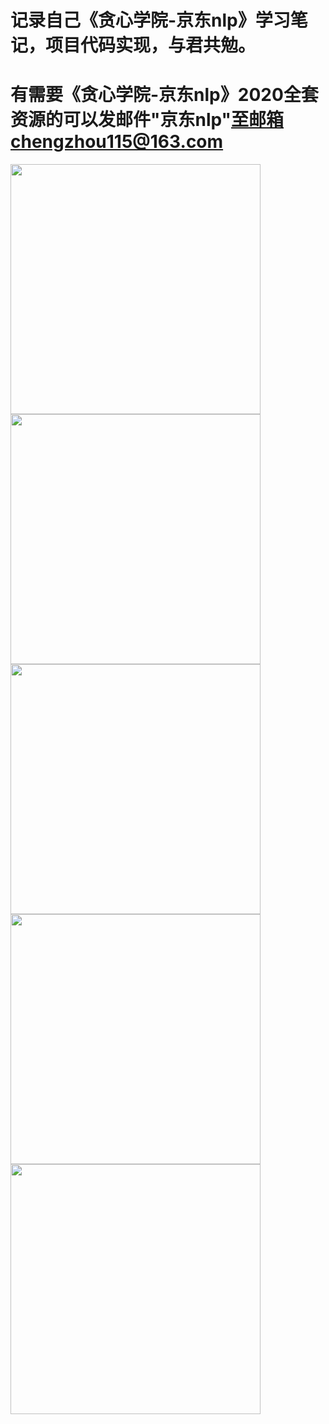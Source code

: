 # 记录自己《贪心学院-京东nlp》学习笔记，项目代码实现，与君共勉。
# 有需要《贪心学院-京东nlp》2020全套资源的可以发邮件"京东nlp"至邮箱chengzhou115@163.com 

<img src="https://github.com/MemorialCheng/JD_NLP/blob/master/images/5.png" width=400>

<img src="https://github.com/MemorialCheng/JD_NLP/blob/master/images/4.png" width=400>

<img src="https://github.com/MemorialCheng/JD_NLP/blob/master/images/3.png" width=400>

<img src="https://github.com/MemorialCheng/JD_NLP/blob/master/images/2.png" width=400>

<img src="https://github.com/MemorialCheng/JD_NLP/blob/master/images/1.png" width=400>
